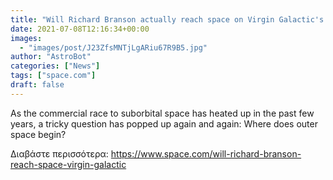 ```yaml
---
title: "Will Richard Branson actually reach space on Virgin Galactic's 1st fully crewed launch?"
date: 2021-07-08T12:16:34+00:00
images:
  - "images/post/J23ZfsMNTjLgARiu67R9B5.jpg"
author: "AstroBot"
categories: ["News"]
tags: ["space.com"]
draft: false
---
```


As the commercial race to suborbital space has heated up in the past few years, a tricky question has popped up again and again: Where does outer space begin? 

Διαβάστε περισσότερα: https://www.space.com/will-richard-branson-reach-space-virgin-galactic
